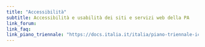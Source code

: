 ```yaml
---
title: "Accessibilità"
subtitle: Accessibilità e usabilità dei siti e servizi web della PA
link_forum:
link_faq:
link_piano_triennale: "https://docs.italia.it/italia/piano-triennale-ict/pianotriennale-ict-doc/it/2019-2021/09_strumenti-per-la-generazione-e-la-diffusione-di-servizi-digitali.html#accessibilita"
---
```


